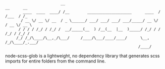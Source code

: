                              __                                           __      __   
            ____  ____  ____/ /__        ____________________      ____  / /___  / /_ 
           / __ \/ __ \/ __  / _ \______/ ___/ ___/ ___/ ___/_____/ __ \/ / __ \/ __ \
          / / / / /_/ / /_/ /  __/_____(__  ) /__(__  |__  )_____/ /_/ / / /_/ / /_/ / 
         /_/ /_/\____/\__,_/\___/     /____/\___/____/____/      \__, /_/\____/_.___/
                                                                /____/

node-scss-glob is a lightweight, no dependency library that generates scss imports for entire folders from the command line.
 
